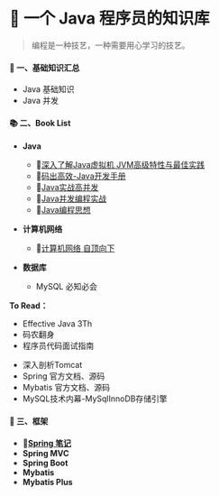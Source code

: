 # :bento:  一个 Java 程序员的知识库

> 编程是一种技艺，一种需要用心学习的技艺。

#### :green_book: 一、基础知识汇总

+ Java 基础知识
+ Java 并发

#### :books:  二、Book List

* **Java**

	+  :book:[深入了解Java虚拟机 JVM高级特性与最佳实践](https://github.com/1945883967/java/tree/master/b-%E4%B9%A6%E7%B1%8D%E7%AC%94%E8%AE%B0/book-01%E6%B7%B1%E5%85%A5%E4%BA%86%E8%A7%A3Java%E8%99%9A%E6%8B%9F%E6%9C%BA)
	+ :book:[​码出高效-Java开发手册](https://github.com/1945883967/java/tree/master/b-%E4%B9%A6%E7%B1%8D%E7%AC%94%E8%AE%B0/book-02%E7%A0%81%E5%87%BA%E9%AB%98%E6%95%88-Java%E5%BC%80%E5%8F%91%E6%89%8B%E5%86%8C)
	+ :book:[Java实战高并发](https://github.com/1945883967/java/tree/master/b-%E4%B9%A6%E7%B1%8D%E7%AC%94%E8%AE%B0/book-03%E5%AE%9E%E6%88%98Java%E9%AB%98%E5%B9%B6%E5%8F%91%E7%A8%8B%E5%BA%8F%E8%AE%BE%E8%AE%A1)
   + :book:[Java并发编程实战](https://github.com/1945883967/java/tree/master/b-%E4%B9%A6%E7%B1%8D%E7%AC%94%E8%AE%B0/book-05Java%E5%B9%B6%E5%8F%91%E7%BC%96%E7%A8%8B%E5%AE%9E%E6%88%98)
	+ :book:[Java编程思想](https://github.com/1945883967/java/tree/master/b-%E4%B9%A6%E7%B1%8D%E7%AC%94%E8%AE%B0/book-04java%E7%BC%96%E7%A8%8B%E6%80%9D%E6%83%B3)


* **计算机网络**
    + :book:[计算机网络 自顶向下](https://github.com/1945883967/java/tree/master/b-%E4%B9%A6%E7%B1%8D%E7%AC%94%E8%AE%B0/book-08%E8%AE%A1%E7%AE%97%E6%9C%BA%E7%BD%91%E7%BB%9C%20%E8%87%AA%E9%A1%B6%E5%90%91%E4%B8%8B%E6%96%B9%E6%B3%95)
* **数据库**
    + MySQL 必知必会

**To Read：**

* Effective Java 3Th
* 码农翻身
* 程序员代码面试指南 

+ 深入剖析Tomcat
+ Spring 官方文档、源码
+ Mybatis 官方文档、源码
+ MySQL技术内幕-MySqlInnoDB存储引擎
#### :triangular_ruler: 三、框架

* **:seedling:[Spring 笔记](https://github.com/1945883967/java/tree/master/c-%E6%A1%86%E6%9E%B6/01Spring)**
* **Spring MVC**
* **Spring Boot**
* **Mybatis**
* **Mybatis Plus**